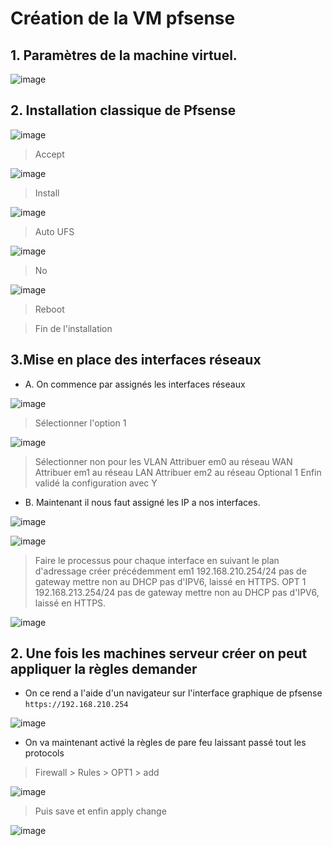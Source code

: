 # Création de la VM pfsense


## 1. Paramètres de la machine virtuel.
![image](https://user-images.githubusercontent.com/95431446/175907502-8662c3af-d4a8-458c-8bcb-18d27230da12.png)

## 2. Installation classique de Pfsense

![image](https://user-images.githubusercontent.com/95431446/175908012-6a98ee43-7a6f-4480-9dfe-8c810dd0e615.png)

>Accept

![image](https://user-images.githubusercontent.com/95431446/175908064-ffabad9a-ce2d-47c5-a15e-044d005653ac.png)

>Install

![image](https://user-images.githubusercontent.com/95431446/175908160-a427bf76-0ee1-45fc-b736-a11f51303323.png)

>Auto UFS

![image](https://user-images.githubusercontent.com/95431446/175908351-ced32c73-f629-4d6a-9877-895d6001db77.png)

>No

![image](https://user-images.githubusercontent.com/95431446/175908410-06fe4564-52e7-441c-bb5c-34ff6bfa5bfa.png)

>Reboot

>Fin de l'installation

## 3.Mise en place des interfaces réseaux

- A. On commence par assignés les interfaces réseaux

![image](https://user-images.githubusercontent.com/95431446/175908849-6e30b79c-1e2a-4692-9bd5-398c671935b5.png)

>Sélectionner l'option 1

![image](https://user-images.githubusercontent.com/95431446/175909216-ccb7c77f-6adb-4e9f-8dc3-87449ad2686c.png)

>Sélectionner non pour les VLAN
>Attribuer em0 au réseau WAN
>Attribuer em1 au réseau LAN
>Attribuer em2 au réseau Optional 1
>Enfin validé la configuration avec Y

- B. Maintenant il nous faut assigné les IP a nos interfaces.

![image](https://user-images.githubusercontent.com/95431446/175911315-d3e0a48e-24fa-4406-a88a-ed36b273b086.png)

![image](https://user-images.githubusercontent.com/95431446/175916642-81937771-59ba-49b3-ae16-47d496ca7c70.png)

>Faire le processus pour chaque interface en suivant le plan d'adressage créer précédemment 
>em1 192.168.210.254/24 pas de gateway mettre non au DHCP pas d'IPV6, laissé en HTTPS.
>OPT 1 192.168.213.254/24 pas de gateway mettre non au DHCP pas d'IPV6, laissé en HTTPS.

![image](https://user-images.githubusercontent.com/95431446/175918374-4f93b69e-2ae6-46eb-81c3-700c44dab04a.png)


## 2. Une fois les machines serveur créer on peut appliquer la règles demander

- On ce rend a l'aide d'un navigateur sur l'interface graphique de pfsense ```https://192.168.210.254```

![image](https://user-images.githubusercontent.com/95431446/175941185-4db544e6-ca59-4779-9a45-c5379130bf91.png)


- On va maintenant activé la règles de pare feu laissant passé tout les protocols

>Firewall > Rules > OPT1 > add 

![image](https://user-images.githubusercontent.com/95431446/175946828-3bca8e91-0546-410d-abf1-140163f92a4e.png)

>Puis save et enfin apply change

![image](https://user-images.githubusercontent.com/95431446/175947417-fef4a530-e72b-4d2e-94a1-5117c39b55ff.png)


